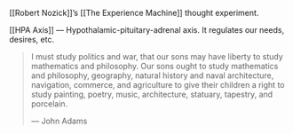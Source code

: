 [[Robert Nozick]]’s [[The Experience Machine]] thought experiment.

[[HPA Axis]] — Hypothalamic-pituitary-adrenal axis. It regulates our
needs, desires, etc.

> I must study politics and war, that our sons may have liberty to study mathematics and philosophy. Our sons ought to study mathematics and philosophy, geography, natural history and naval architecture, navigation, commerce, and agriculture to give their children a right to study painting, poetry, music, architecture, statuary, tapestry, and porcelain.
>
> — John Adams
